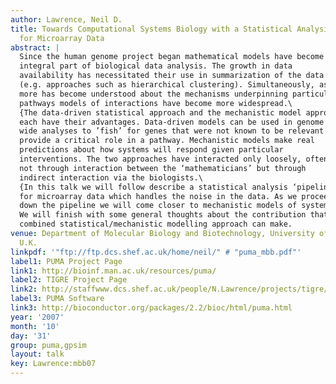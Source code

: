 ```yaml
---
author: Lawrence, Neil D.
title: Towards Computational Systems Biology with a Statistical Analysis Pipeline
  for Microarray Data
abstract: |
  Since the human genome project began mathematical models have become an
  integral part of biological data analysis. The growth in data
  availability has necessitated their use in summarization of the data
  (e.g. approaches such as hierarchical clustering). Simultaneously, as
  more has become understood about the mechanisms underpinning particular
  pathways models of interactions have become more widespread.\
  {The data-driven statistical approach and the mechanistic model approach
  each have their advantages. Data-driven models can be used in genome
  wide analyses to ’fish’ for genes that were not known to be relevant but
  provide a critical role in a pathway. Mechanistic models make real
  predictions about how systems will respond given particular
  interventions. The two approaches have interacted only loosely, often
  not through interaction between the ‘mathematicians’ but through
  indirect interaction via the biologists.\
  {In this talk we will follow describe a statistical analysis ‘pipeline’
  for microarray data which handles the noise in the data. As we proceed
  down the pipeline we will come closer to mechanistic models of systems.
  We will finish with some general thoughts about the contribution that a
  combined statistical/mechanistic modelling approach can make.
venue: Department of Molecular Biology and Biotechnology, University of Sheffield,
  U.K.
linkpdf: '"ftp://ftp.dcs.shef.ac.uk/home/neil/" # "puma_mbb.pdf"'
label1: PUMA Project Page
link1: http://bioinf.man.ac.uk/resources/puma/
label2: TIGRE Project Page
link2: http://staffwww.dcs.shef.ac.uk/people/N.Lawrence/projects/tigre/
label3: PUMA Software
link3: http://bioconductor.org/packages/2.2/bioc/html/puma.html
year: '2007'
month: '10'
day: '31'
group: puma,gpsim
layout: talk
key: Lawrence:mbb07
---
```

